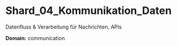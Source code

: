 # Shard_04_Kommunikation_Daten

Datenfluss & Verarbeitung für Nachrichten, APIs

**Domain:** communication
